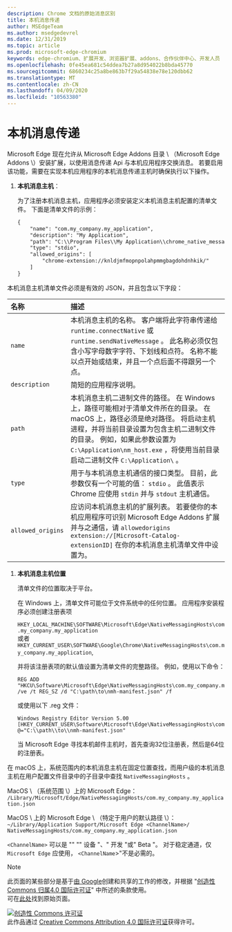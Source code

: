 ```yaml
---
description: Chrome 文档的原始消息区别
title: 本机消息传递
author: MSEdgeTeam
ms.author: msedgedevrel
ms.date: 12/31/2019
ms.topic: article
ms.prod: microsoft-edge-chromium
keywords: edge-chromium、扩展开发、浏览器扩展、addons、合作伙伴中心、开发人员
ms.openlocfilehash: 0fe45ea681c54ddea7b27a8d954022b8bda45770
ms.sourcegitcommit: 6860234c25a8be863b7f29a54838e78e120dbb62
ms.translationtype: MT
ms.contentlocale: zh-CN
ms.lasthandoff: 04/09/2020
ms.locfileid: "10563380"
---
```

# 本机消息传递  

Microsoft Edge 现在允许从 Microsoft Edge Addons 目录 \ （Microsoft Edge Addons \）安装扩展，以使用消息传递 Api 与本机应用程序交换消息。  若要启用该功能，需要在实现本机应用程序的本机消息传递主机时确保执行以下操作。  

<!--
 > [!NOTE]
> Native messaging is currently not supported on macOS and Linux version of Microsoft Edge.  This feature support is planned to be implemented soon.  -->  

1.  **本机消息主机**：  
    
    为了注册本机消息主机，应用程序必须安装定义本机消息主机配置的清单文件。  下面是清单文件的示例：  
    
    ```xml
    {
        "name": "com.my_company.my_application",
        "description": "My Application",
        "path": "C:\\Program Files\\My Application\\chrome_native_messaging_host.exe",
        "type": "stdio",
        "allowed_origins": [
            "chrome-extension://knldjmfmopnpolahpmmgbagdohdnhkik/"
        ]
    }
    ```  
    
本机消息主机清单文件必须是有效的 JSON，并且包含以下字段：  

| 名称 | 描述 |  
|:--- |:--- |  
| `name` | 本机消息主机的名称。 客户端将此字符串传递给 `runtime.connectNative` 或 `runtime.sendNativeMessage` 。  此名称必须仅包含小写字母数字字符、下划线和点符。  名称不能以点开始或结束，并且一个点后面不得跟另一个点。 |  
| `description` | 简短的应用程序说明。 |  
| `path` | 本机消息主机二进制文件的路径。  在 Windows 上，路径可能相对于清单文件所在的目录。  在 macOS 上，路径必须是绝对路径。  将启动主机进程，并将当前目录设置为包含主机二进制文件的目录。 例如，如果此参数设置为 `C:\Application\nm_host.exe` ，将使用当前目录启动二进制文件 `C:\Application\` 。 |  
| `type` | 用于与本机消息主机通信的接口类型。  目前，此参数仅有一个可能的值： `stdio` 。  此值表示 Chrome 应使用 `stdin` 并与 `stdout` 主机通信。 |  
| `allowed_origins` |  应访问本机消息主机的扩展列表。  若要使你的本机应用程序可识别 Microsoft Edge Addons 扩展并与之通信，请 `allowedorigins` `extension://[Microsoft-Catalog-extensionID]` 在你的本机消息主机清单文件中设置为。 |  

1.  **本机消息主机位置**  
    
    清单文件的位置取决于平台。  
    
    在 Windows 上，清单文件可能位于文件系统中的任何位置。  应用程序安装程序必须创建注册表项  
    
    `HKEY_LOCAL_MACHINE\SOFTWARE\Microsoft\Edge\NativeMessagingHosts\com.my_company.my_application`  
    或者  
    `HKEY_CURRENT_USER\SOFTWARE\Google\Chrome\NativeMessagingHosts\com.my_company.my_application`,  
    
    并将该注册表项的默认值设置为清单文件的完整路径。  例如，使用以下命令：  
    
    ```shell
    REG ADD "HKCU\Software\Microsoft\Edge\NativeMessagingHosts\com.my_company.my_application" /ve /t REG_SZ /d "C:\path\to\nmh-manifest.json" /f
    ```  
    
    或使用以下 .reg 文件：  
    
    ```shell
    Windows Registry Editor Version 5.00
    [HKEY_CURRENT_USER\Software\Microsoft\Edge\NativeMessagingHosts\com.my_company.my_application]
    @="C:\\path\\to\\nmh-manifest.json"
    ```  
    
    当 Microsoft Edge 寻找本机邮件主机时，首先查询32位注册表，然后是64位的注册表。  

在 macOS 上，系统范围内的本机消息主机在固定位置查找，而用户级的本机消息主机在用户配置文件目录中的子目录中查找 `NativeMessagingHosts` 。  

MacOS \ （系统范围 \）上的 Microsoft Edge：  
`/Library/Microsoft/Edge/NativeMessagingHosts/com.my_company.my_application.json`  

MacOS \ 上的 Microsoft Edge \ （特定于用户的默认路径 \）：  
`~/Library/Application Support/Microsoft Edge <ChannelName>/ NativeMessagingHosts/com.my_company.my_application.json`  

`<ChannelName>` 可以是 "" "" 设备 "、" 开发 "或" Beta "。 对于稳定通道，仅 `Microsoft Edge` 应使用， `<ChannelName`>"不是必需的。

<!-- image links -->  

<!-- links -->  

> [!NOTE]
> 此页面的某些部分是基于[由 Google][GoogleSitePolicies]创建和共享的工作的修改，并根据 "[创造性 Commons 归属4.0 国际许可证][CCA4IL]" 中所述的条款使用。  
> 可在[此处](https://developer.chrome.com/extensions/nativeMessaging)找到原始页面。  

[![创造性 Commons 许可证][CCby4Image]][CCA4IL]  
此作品通过 [Creative Commons Attribution 4.0 国际许可证][CCA4IL]获得许可。  

[CCA4IL]: https://creativecommons.org/licenses/by/4.0  
[CCby4Image]: https://i.creativecommons.org/l/by/4.0/88x31.png  
[GoogleSitePolicies]: https://developers.google.com/terms/site-policies
